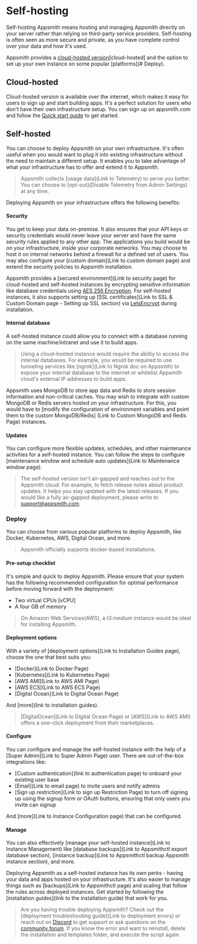 # Self-hosting
Self-hosting Appsmith means hosting and managing Appsmith directly on your server rather than relying on third-party service providers. Self-hosting is often seen as more secure and private, as you have complete control over your data and how it's used.

Appsmith provides a [cloud-hosted version](https://login.appsmith.com)[cloud-hosted] and the option to set up your own instance on some popular [platforms](# Deploy).

## Cloud-hosted
Cloud-hosted version is available over the internet, which makes it easy for users to sign up and start building apps. It's a perfect solution for users who don't have their own infrastructure setup. You can sign up on appsmith.com and follow the [Quick start guide](start-building) to get started.

## Self-hosted
You can choose to deploy Appsmith on your own infrastructure. It's often useful when you would want to plug it into existing infrastructure without the need to maintain a different setup. It enables you to take advantage of what your infrastructure has to offer and extend it to Appsmith. 

 > Appsmith collects [usage data](Link to Telemetry) to serve you better. You can choose to [opt-out](Disable Telemetry from Admin Settings) at any time.

Deploying Appsmith on your infrastructure offers the following benefits:

#### Security
You get to keep your data on-premise. It also ensures that your API keys or security credentials would never leave your server and have the same security rules applied to any other app. The applications you build would be on your infrastructure, inside your corporate networks. You may choose to host it on internal networks behind a firewall for a defined set of users. You may also configure your [custom domain](Link to custom domain page) and extend the security policies to Appsmith installation.

Appsmith provides a [secured environment](Link to security page) for cloud-hosted and self-hosted instances by encrypting sensitive information like database credentials using [AES 256 Encryption](https://en.wikipedia.org/wiki/Advanced_Encryption_Standard). For self-hosted instances, it also supports setting up [SSL certificates](Link to SSL & Custom Domain page - Setting up SSL section) via [LetsEncrypt](https://letsencrypt.org/) during installation.

#### Internal database
A self-hosted instance could allow you to connect with a database running on the same machine/intranet and use it to build apps.

> Using a cloud-hosted instance would require the ability to access the internal databases. For example, you would be required to use tunneling services like [ngrok](Link to Ngrok doc on Appsmtih) to expose your internal database to the internet or whitelist Appsmith cloud's external IP addresses to build apps.

Appsmith uses MongoDB to store app data and Redis to store session information and non-critical caches. You may wish to integrate with custom MongoDB or Redis servers hosted on your infrastructure. For this, you would have to [modify the configuration of environment variables and point them to the custom MongoDB/Redis] (Link to Custom MongoDB and Redis Page) instances.

#### Updates
You can configure more flexible updates, schedules, and other maintenance activities for a self-hosted instance. You can follow the steps to configure [maintenance window and schedule auto updates](Link to Maintenance window page).

 > The self-hosted version isn't air-gapped and reaches out to the Appsmith cloud. For example, to fetch release notes about product updates. It helps you stay updated with the latest releases. If you would like a fully air-gapped deployment, please write to support@appsmith.com.

### Deploy
You can choose from various popular platforms to deploy Appsmith, like Docker, Kubernetes, AWS, Digital Ocean, and more.

> Appsmith officially supports docker-based installations.

#### Pre-setup checklist
It's simple and quick to deploy Appsmith. Please ensure that your system has the following recommended configuration for optimal performance before moving forward with the deployment:

* Two virtual CPUs [vCPU]
* A four GB of memory 

> On Amazon Web Services(AWS), a *t3.medium* instance would be ideal for installing Appsmith.

#### Deployment options
With a variety of [deployment options](Link to Installation Guides page), choose the one that best suits you:

* [Docker](Link to Docker Page)
* [Kubernetes](Link to Kubernetes Page)
* [AWS AMI](Link to AWS AMI Page)
* [AWS ECS](Link to AWS ECS Page) 
* [Digital Ocean](Link to Digital Ocean Page)

And [more](link to installation guides).

>  [DigitalOcean](Link to Digital Ocean Page) or [AWS](Link to AWS AMI) offers a one-click deployment from their marketplaces. 

#### Configure

You can configure and manage the self-hosted instance with the help of a [Super Admin](Link to Super Admin Page) user. There are out-of-the-box integrations like:

* [Custom authentication](link to authentication page) to onboard your existing user base
* [Email](Link to email page) to invite users and notify admins 
* [Sign up restriction](Link to sign up Restriction Page)  to turn off signing up using the signup form or OAuth buttons, ensuring that only users you invite can signup

And [more](Link to Instance Configuration page) that can be configured. 

#### Manage
You can also effectively [manage your self-hosted instance](Link to Instance Management) like [database backups](Link to Appsmithctl export database section), [instance backup](Link to Appsmithctl backup Appsmith instance section), and more.

Deploying Appsmith as a self-hosted instance has its own perks - having your data and apps hosted on your infrastructure. It's also easier to manage things such as [backups](Link to Appsmithctl page) and scaling that follow the rules across deployed instances. Get started by following the [installation guides](link to the installation guide) that work for you.

> Are you having trouble deploying Appsmith? Check out the [deployment troubleshooting guide](Link to deployment errors) or reach out on [Discord](https://discord.com/invite/rBTTVJp) to get support or ask questions on the [community forum](https://community.appsmith.com/). If you know the error and want to reinstall, delete the installation and templates folder, and execute the script again.
